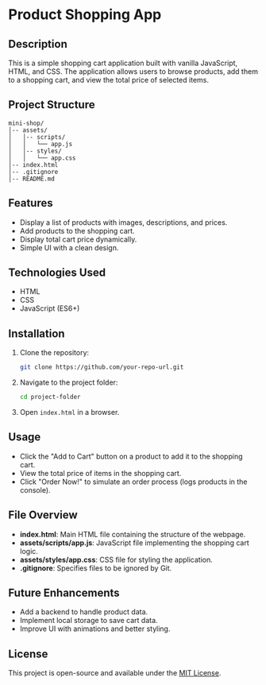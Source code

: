 # Product Shopping App

## Description
This is a simple shopping cart application built with vanilla JavaScript, HTML, and CSS. The application allows users to browse products, add them to a shopping cart, and view the total price of selected items.

## Project Structure
```
mini-shop/
│-- assets/
│   │-- scripts/
│   │   └── app.js
│   │-- styles/
│   │   └── app.css
│-- index.html
│-- .gitignore
│-- README.md
```

## Features
- Display a list of products with images, descriptions, and prices.
- Add products to the shopping cart.
- Display total cart price dynamically.
- Simple UI with a clean design.

## Technologies Used
- HTML
- CSS
- JavaScript (ES6+)

## Installation
1. Clone the repository:
   ```sh
   git clone https://github.com/your-repo-url.git
   ```
2. Navigate to the project folder:
   ```sh
   cd project-folder
   ```
3. Open `index.html` in a browser.

## Usage
- Click the "Add to Cart" button on a product to add it to the shopping cart.
- View the total price of items in the shopping cart.
- Click "Order Now!" to simulate an order process (logs products in the console).

## File Overview
- **index.html**: Main HTML file containing the structure of the webpage.
- **assets/scripts/app.js**: JavaScript file implementing the shopping cart logic.
- **assets/styles/app.css**: CSS file for styling the application.
- **.gitignore**: Specifies files to be ignored by Git.

## Future Enhancements
- Add a backend to handle product data.
- Implement local storage to save cart data.
- Improve UI with animations and better styling.

## License
This project is open-source and available under the [MIT License](LICENSE).

